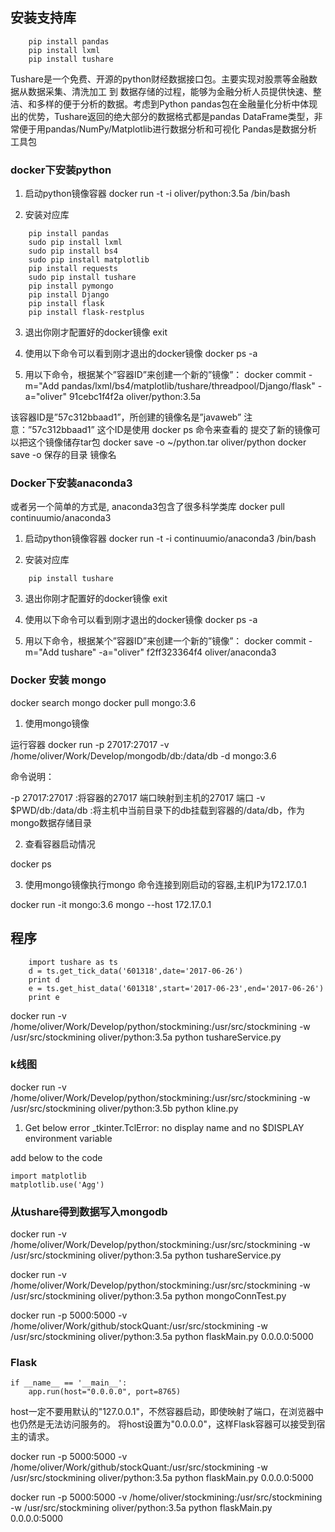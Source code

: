 
## 安装支持库
```
    pip install pandas 
    pip install lxml 
    pip install tushare  
```

 Tushare是一个免费、开源的python财经数据接口包。主要实现对股票等金融数据从数据采集、清洗加工 到 数据存储的过程，能够为金融分析人员提供快速、整洁、和多样的便于分析的数据。考虑到Python pandas包在金融量化分析中体现出的优势，Tushare返回的绝大部分的数据格式都是pandas DataFrame类型，非常便于用pandas/NumPy/Matplotlib进行数据分析和可视化
Pandas是数据分析工具包

### docker下安装python

1. 启动python镜像容器
docker run -t -i oliver/python:3.5a /bin/bash

2. 安装对应库
```
    pip install pandas 
    sudo pip install lxml 
    sudo pip install bs4
    sudo pip install matplotlib
    pip install requests
    sudo pip install tushare 
    pip install pymongo
    pip install Django
    pip install flask
    pip install flask-restplus
```

3. 退出你刚才配置好的docker镜像
exit

4. 使用以下命令可以看到刚才退出的docker镜像
docker ps -a

5. 用以下命令，根据某个”容器ID”来创建一个新的”镜像”：
docker commit -m="Add pandas/lxml/bs4/matplotlib/tushare/threadpool/Django/flask" -a="oliver" 91cebc1f4f2a oliver/python:3.5a

该容器ID是”57c312bbaad1”，所创建的镜像名是”javaweb”
注意：”57c312bbaad1” 这个ID是使用 docker ps 命令来查看的
提交了新的镜像可以把这个镜像储存tar包
docker save -o  ~/python.tar  oliver/python
docker  save -o  保存的目录  镜像名

### Docker下安装anaconda3
或者另一个简单的方式是, anaconda3包含了很多科学类库
docker pull continuumio/anaconda3

1. 启动python镜像容器
docker run -t -i continuumio/anaconda3 /bin/bash

2. 安装对应库
```
    pip install tushare 
```

3. 退出你刚才配置好的docker镜像
exit

4. 使用以下命令可以看到刚才退出的docker镜像
docker ps -a

5. 用以下命令，根据某个”容器ID”来创建一个新的”镜像”：
docker commit -m="Add tushare" -a="oliver" f2ff323364f4 oliver/anaconda3

### Docker 安装 mongo

docker search mongo
docker pull mongo:3.6

1. 使用mongo镜像

运行容器
docker run -p 27017:27017 -v /home/oliver/Work/Develop/mongodb/db:/data/db -d mongo:3.6

命令说明：

-p 27017:27017 :将容器的27017 端口映射到主机的27017 端口
-v $PWD/db:/data/db :将主机中当前目录下的db挂载到容器的/data/db，作为mongo数据存储目录

2. 查看容器启动情况

docker ps 

3. 使用mongo镜像执行mongo 命令连接到刚启动的容器,主机IP为172.17.0.1

docker run -it mongo:3.6 mongo --host 172.17.0.1


## 程序

```
    import tushare as ts  
    d = ts.get_tick_data('601318',date='2017-06-26')  
    print d  
    e = ts.get_hist_data('601318',start='2017-06-23',end='2017-06-26')  
    print e  
```

docker run -v /home/oliver/Work/Develop/python/stockmining:/usr/src/stockmining  -w /usr/src/stockmining oliver/python:3.5a python tushareService.py

### k线图

docker run -v /home/oliver/Work/Develop/python/stockmining:/usr/src/stockmining  -w /usr/src/stockmining oliver/python:3.5b python kline.py

1. Get below error
_tkinter.TclError: no display name and no $DISPLAY environment variable

add below to the code
```
import matplotlib
matplotlib.use('Agg')
```

### 从tushare得到数据写入mongodb

docker run -v /home/oliver/Work/Develop/python/stockmining:/usr/src/stockmining  -w /usr/src/stockmining oliver/python:3.5a python tushareService.py

docker run -v /home/oliver/Work/Develop/python/stockmining:/usr/src/stockmining  -w /usr/src/stockmining oliver/python:3.5a python mongoConnTest.py 

docker run -p 5000:5000 -v /home/oliver/Work/github/stockQuant:/usr/src/stockmining  -w /usr/src/stockmining oliver/python:3.5a python flaskMain.py 0.0.0.0:5000


### Flask

```
if __name__ == '__main__':
    app.run(host="0.0.0.0", port=8765)
```

host一定不要用默认的"127.0.0.1"，不然容器启动，即使映射了端口，在浏览器中也仍然是无法访问服务的。
将host设置为"0.0.0.0"，这样Flask容器可以接受到宿主的请求。

docker run -p 5000:5000 -v /home/oliver/Work/github/stockQuant:/usr/src/stockmining  -w /usr/src/stockmining oliver/python:3.5a python flaskMain.py 0.0.0.0:5000

docker run -p 5000:5000 -v /home/oliver/stockmining:/usr/src/stockmining  -w /usr/src/stockmining oliver/python:3.5a python flaskMain.py 0.0.0.0:5000